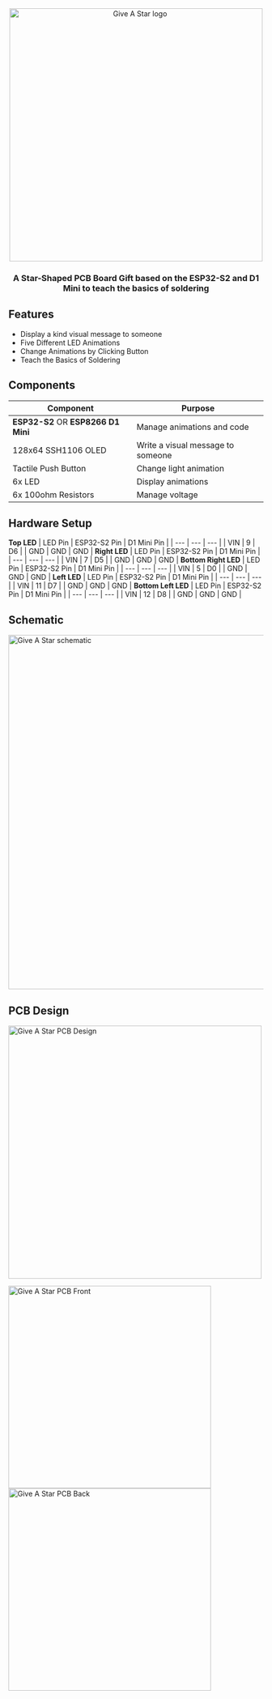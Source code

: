 <div style="text-align:center" align="center">
<img src="https://github.com/angelina-tsuboi/give-a-star/blob/main/assets/Main.png" alt="Give A Star logo" width="500"/>
</div>

<h3 style="text-align:center" align="center">A Star-Shaped PCB Board Gift based on the ESP32-S2 and D1 Mini to teach the basics of soldering</h3>

## Features
- Display a kind visual message to someone
- Five Different LED Animations
- Change Animations by Clicking Button
- Teach the Basics of Soldering

## Components
| Component | Purpose |
| --- | --- |
| **ESP32-S2** OR **ESP8266 D1 Mini** | Manage animations and code
| 128x64 SSH1106 OLED | Write a visual message to someone |
| Tactile Push Button | Change light animation |
| 6x LED | Display animations |
| 6x 100ohm Resistors | Manage voltage |

## Hardware Setup
**Top LED** 
| LED Pin | ESP32-S2 Pin | D1 Mini Pin |
| --- | --- | --- |
| VIN | 9 | D6 |
| GND | GND | GND |
**Right LED** 
| LED Pin | ESP32-S2 Pin | D1 Mini Pin |
| --- | --- | --- |
| VIN | 7 | D5 |
| GND | GND | GND |
**Bottom Right LED** 
| LED Pin | ESP32-S2 Pin | D1 Mini Pin |
| --- | --- | --- |
| VIN | 5 | D0 |
| GND | GND | GND |
**Left LED** 
| LED Pin | ESP32-S2 Pin | D1 Mini Pin |
| --- | --- | --- |
| VIN | 11 | D7 |
| GND | GND | GND |
**Bottom Left LED** 
| LED Pin | ESP32-S2 Pin | D1 Mini Pin |
| --- | --- | --- |
| VIN | 12 | D8 |
| GND | GND | GND |


## Schematic
<img src="https://github.com/angelina-tsuboi/give-a-star/blob/main/assets/Schematic.png" alt="Give A Star schematic" width="700"/>

## PCB Design
<img src="https://github.com/angelina-tsuboi/give-a-star/blob/main/assets/Design_PCB.png" alt="Give A Star PCB Design" width="500"/>


<img src="https://github.com/angelina-tsuboi/give-a-star/blob/main/assets/Front_PCB.png" alt="Give A Star PCB Front" width="400"/><img src="https://github.com/angelina-tsuboi/give-a-star/blob/main/assets/Back_PCB.png" alt="Give A Star PCB Back" width="400"/>
